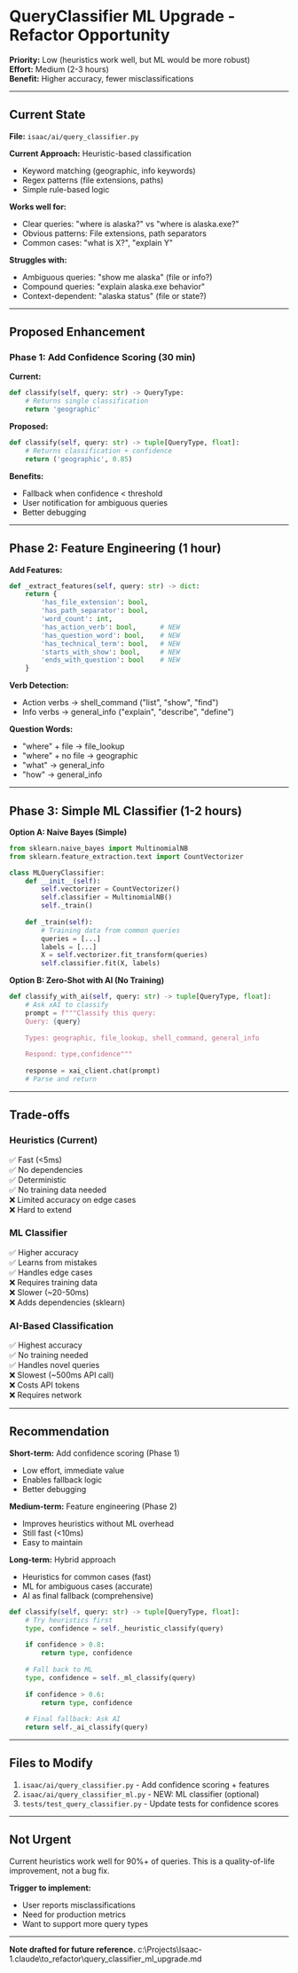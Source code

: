 # QueryClassifier ML Upgrade - Refactor Opportunity

**Priority:** Low (heuristics work well, but ML would be more robust)  
**Effort:** Medium (2-3 hours)  
**Benefit:** Higher accuracy, fewer misclassifications  

---

## Current State

**File:** `isaac/ai/query_classifier.py`

**Current Approach:** Heuristic-based classification
- Keyword matching (geographic, info keywords)
- Regex patterns (file extensions, paths)
- Simple rule-based logic

**Works well for:**
- Clear queries: "where is alaska?" vs "where is alaska.exe?"
- Obvious patterns: File extensions, path separators
- Common cases: "what is X?", "explain Y"

**Struggles with:**
- Ambiguous queries: "show me alaska" (file or info?)
- Compound queries: "explain alaska.exe behavior"
- Context-dependent: "alaska status" (file or state?)

---

## Proposed Enhancement

### Phase 1: Add Confidence Scoring (30 min)

**Current:**
```python
def classify(self, query: str) -> QueryType:
    # Returns single classification
    return 'geographic'
```

**Proposed:**
```python
def classify(self, query: str) -> tuple[QueryType, float]:
    # Returns classification + confidence
    return ('geographic', 0.85)
```

**Benefits:**
- Fallback when confidence < threshold
- User notification for ambiguous queries
- Better debugging

---

## Phase 2: Feature Engineering (1 hour)

**Add Features:**
```python
def _extract_features(self, query: str) -> dict:
    return {
        'has_file_extension': bool,
        'has_path_separator': bool,
        'word_count': int,
        'has_action_verb': bool,      # NEW
        'has_question_word': bool,    # NEW
        'has_technical_term': bool,   # NEW
        'starts_with_show': bool,     # NEW
        'ends_with_question': bool    # NEW
    }
```

**Verb Detection:**
- Action verbs → shell_command ("list", "show", "find")
- Info verbs → general_info ("explain", "describe", "define")

**Question Words:**
- "where" + file → file_lookup
- "where" + no file → geographic
- "what" → general_info
- "how" → general_info

---

## Phase 3: Simple ML Classifier (1-2 hours)

**Option A: Naive Bayes (Simple)**
```python
from sklearn.naive_bayes import MultinomialNB
from sklearn.feature_extraction.text import CountVectorizer

class MLQueryClassifier:
    def __init__(self):
        self.vectorizer = CountVectorizer()
        self.classifier = MultinomialNB()
        self._train()
    
    def _train(self):
        # Training data from common queries
        queries = [...]
        labels = [...]
        X = self.vectorizer.fit_transform(queries)
        self.classifier.fit(X, labels)
```

**Option B: Zero-Shot with AI (No Training)**
```python
def classify_with_ai(self, query: str) -> tuple[QueryType, float]:
    # Ask xAI to classify
    prompt = f"""Classify this query:
    Query: {query}
    
    Types: geographic, file_lookup, shell_command, general_info
    
    Respond: type,confidence"""
    
    response = xai_client.chat(prompt)
    # Parse and return
```

---

## Trade-offs

### Heuristics (Current)
✅ Fast (<5ms)  
✅ No dependencies  
✅ Deterministic  
✅ No training data needed  
❌ Limited accuracy on edge cases  
❌ Hard to extend  

### ML Classifier
✅ Higher accuracy  
✅ Learns from mistakes  
✅ Handles edge cases  
❌ Requires training data  
❌ Slower (~20-50ms)  
❌ Adds dependencies (sklearn)  

### AI-Based Classification
✅ Highest accuracy  
✅ No training needed  
✅ Handles novel queries  
❌ Slowest (~500ms API call)  
❌ Costs API tokens  
❌ Requires network  

---

## Recommendation

**Short-term:** Add confidence scoring (Phase 1)  
- Low effort, immediate value
- Enables fallback logic
- Better debugging

**Medium-term:** Feature engineering (Phase 2)  
- Improves heuristics without ML overhead
- Still fast (<10ms)
- Easy to maintain

**Long-term:** Hybrid approach  
- Heuristics for common cases (fast)
- ML for ambiguous cases (accurate)
- AI as final fallback (comprehensive)

```python
def classify(self, query: str) -> tuple[QueryType, float]:
    # Try heuristics first
    type, confidence = self._heuristic_classify(query)
    
    if confidence > 0.8:
        return type, confidence
    
    # Fall back to ML
    type, confidence = self._ml_classify(query)
    
    if confidence > 0.6:
        return type, confidence
    
    # Final fallback: Ask AI
    return self._ai_classify(query)
```

---

## Files to Modify

1. `isaac/ai/query_classifier.py` - Add confidence scoring + features
2. `isaac/ai/query_classifier_ml.py` - NEW: ML classifier (optional)
3. `tests/test_query_classifier.py` - Update tests for confidence scores

---

## Not Urgent

Current heuristics work well for 90%+ of queries. This is a quality-of-life improvement, not a bug fix.

**Trigger to implement:**
- User reports misclassifications
- Need for production metrics
- Want to support more query types

---

**Note drafted for future reference.**</content>
<parameter name="filePath">c:\Projects\Isaac-1\.claude\to_refactor\query_classifier_ml_upgrade.md